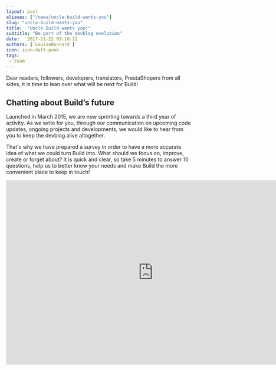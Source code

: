 ```yaml
---
layout: post
aliases: ["/news/uncle-build-wants-you"]
slug: "uncle-build-wants-you"
title:  "Uncle Build wants you!"
subtitle: "Be part of the devblog evolution"
date:   2017-11-22 09:10:11
authors: [ LouiseBonnard ]
icon: icon-daft-punk
tags:
 - team
---
```


Dear readers, followers, developers, translators, PrestaShopers from all sides, it is time to lean over what will be next for Build!


## Chatting about Build’s future

Launched in March 2015, we are now sprinting towards a third year of activity. As we write for you, through our communication on upcoming code updates, ongoing projects and developments, we would like to hear from you to keep the devblog alive altogether.

That's why we have prepared a survey in order to have a more accurate idea of what we could turn Build into. What should we focus on, improve, create or forget about? It is quick and clear, so take 5 minutes to answer 10 questions, help us to better know your needs and make Build the more convenient place to keep in touch!


<iframe src="https://docs.google.com/forms/d/e/1FAIpQLSdbpHf_5WQASxHQzSIl6PHtlSdQCwdiI75QITGoL_qwb_8-bw/viewform?embedded=true" width="796" height="500" frameborder="0" marginheight="0" marginwidth="0">Loading...</iframe>
